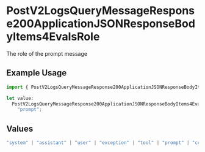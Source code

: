 # PostV2LogsQueryMessageResponse200ApplicationJSONResponseBodyItems4EvalsRole

The role of the prompt message

## Example Usage

```typescript
import { PostV2LogsQueryMessageResponse200ApplicationJSONResponseBodyItems4EvalsRole } from "orq-poc-typescript-multi-env-version/models/operations";

let value:
  PostV2LogsQueryMessageResponse200ApplicationJSONResponseBodyItems4EvalsRole =
    "prompt";
```

## Values

```typescript
"system" | "assistant" | "user" | "exception" | "tool" | "prompt" | "correction" | "expected_output"
```
